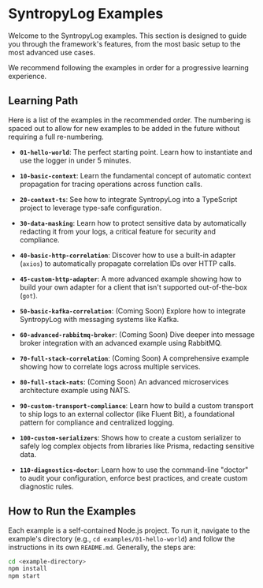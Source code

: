 # SyntropyLog Examples

Welcome to the SyntropyLog examples. This section is designed to guide you through the framework's features, from the most basic setup to the most advanced use cases.

We recommend following the examples in order for a progressive learning experience.

## Learning Path

Here is a list of the examples in the recommended order. The numbering is spaced out to allow for new examples to be added in the future without requiring a full re-numbering.

- **`01-hello-world`**: The perfect starting point. Learn how to instantiate and use the logger in under 5 minutes.

- **`10-basic-context`**: Learn the fundamental concept of automatic context propagation for tracing operations across function calls.

- **`20-context-ts`**: See how to integrate SyntropyLog into a TypeScript project to leverage type-safe configuration.

- **`30-data-masking`**: Learn how to protect sensitive data by automatically redacting it from your logs, a critical feature for security and compliance.

- **`40-basic-http-correlation`**: Discover how to use a built-in adapter (`axios`) to automatically propagate correlation IDs over HTTP calls.

- **`45-custom-http-adapter`**: A more advanced example showing how to build your own adapter for a client that isn't supported out-of-the-box (`got`).

- **`50-basic-kafka-correlation`**: (Coming Soon) Explore how to integrate SyntropyLog with messaging systems like Kafka.

- **`60-advanced-rabbitmq-broker`**: (Coming Soon) Dive deeper into message broker integration with an advanced example using RabbitMQ.

- **`70-full-stack-correlation`**: (Coming Soon) A comprehensive example showing how to correlate logs across multiple services.

- **`80-full-stack-nats`**: (Coming Soon) An advanced microservices architecture example using NATS.

- **`90-custom-transport-compliance`**: Learn how to build a custom transport to ship logs to an external collector (like Fluent Bit), a foundational pattern for compliance and centralized logging.

- **`100-custom-serializers`**: Shows how to create a custom serializer to safely log complex objects from libraries like Prisma, redacting sensitive data.

- **`110-diagnostics-doctor`**: Learn how to use the command-line "doctor" to audit your configuration, enforce best practices, and create custom diagnostic rules.

## How to Run the Examples

Each example is a self-contained Node.js project. To run it, navigate to the example's directory (e.g., `cd examples/01-hello-world`) and follow the instructions in its own `README.md`. Generally, the steps are:

```bash
cd <example-directory>
npm install
npm start
``` 
